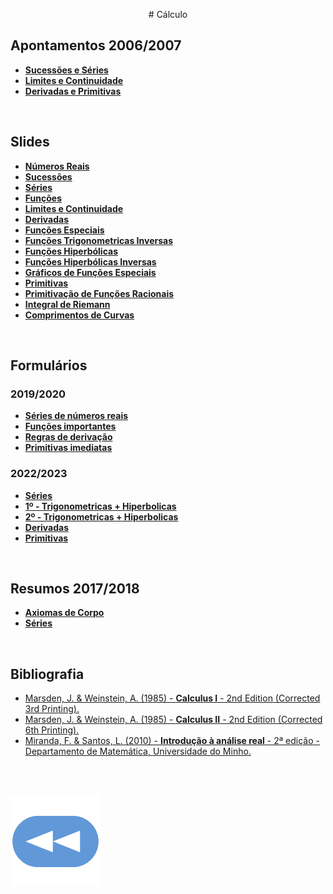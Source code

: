 <p align="center">
    # Cálculo
</p>

## Apontamentos 2006/2007
* [**Sucessões e Séries**](Apontamentos-Sucessoes-e-Series-2006-07.pdf)
* [**Limites e Continuidade**](Apontamentos-Limites-e-Continuidade-2006-07.pdf)
* [**Derivadas e Primitivas**](Apontamentos-Derivadas-e-Primitivas-2006-07.pdf)

<br>

## Slides
* [**Números Reais**](NumerosReais.pdf)
* [**Sucessões**](Sucessoes.pdf)
* [**Séries**](Series.pdf)
* [**Funções**](Funcoes.pdf)
* [**Limites e Continuidade**](Limite_Continuidade.pdf)
* [**Derivadas**](Derivadas.pdf)
* [**Funções Especiais**](Func%CC%A7oesEspeciais.pdf)
* [**Funções Trigonometricas Inversas**](TrigonometricasInversas.pdf)
* [**Funções Hiperbólicas**](FuncoesHiperbolicas.pdf)
* [**Funções Hiperbólicas Inversas**](HiperbolicasInversas.pdf)
* [**Gráficos de Funções Especiais**](GraficosFuncoesEspeciais.pdf)
* [**Primitivas**](Primitivas.pdf)
* [**Primitivação de Funções Racionais**](PrimitivacaoFuncoesRacionais.pdf)
* [**Integral de Riemann**](IntegralRiemann.pdf)
* [**Comprimentos de Curvas**](Comprimentos_de_curvas.pdf)

<br>

## Formulários
### 2019/2020
* [**Séries de números reais**](Formul%C3%A1rio%201.pdf)
* [**Funções importantes**](Formul%C3%A1rio%202.pdf)
* [**Regras de derivação**](Formul%C3%A1rio%203.pdf)
* [**Primitivas imediatas**](Formul%C3%A1rio%204.pdf)
### 2022/2023
* [**Séries**](Formulario_Series_2223.pdf)
* [**1º - Trigonometricas + Hiperbolicas**](Formulario_Trigonometricas_Hiperbolicas_2223.pdf)
* [**2º - Trigonometricas + Hiperbolicas**](Segundo_Formulario_Trigonometricas_Hiperbolicas_2223.pdf)
* [**Derivadas**](Formulario_Derivadas_2223.pdf)
* [**Primitivas**](Formulario_Primitivas_2223.pdf)

<br>

## Resumos 2017/2018
* [**Axiomas de Corpo**](Resumo_corpo-2017-18.pdf)
* [**Séries**](Resumo_series-2017-18.pdf)

<br>

## Bibliografia
* [Marsden, J.  &  Weinstein, A. (1985) - **Calculus I** - 2nd Edition (Corrected 3rd Printing).](qt78g124h2.pdf)
* [Marsden, J.  &  Weinstein, A. (1985) - **Calculus II** - 2nd Edition (Corrected 6th Printing).](qt5jh3x2h2.pdf)
* [Miranda, F.  &  Santos, L. (2010) - **Introdução à análise real** - 2ª edição - Departamento de Matemática, Universidade do Minho.](IntAnaliseReal.pdf)

<br><br>

[![retroceder](https://raw.githubusercontent.com/David81820/Recursos-LCC/main/Rewind.png)](https://david81820.github.io/Recursos-LCC/1ano/1sem/Cal)